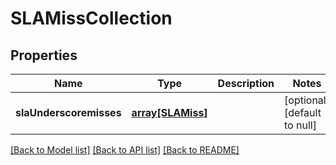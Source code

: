 # SLAMissCollection

## Properties
Name | Type | Description | Notes
------------ | ------------- | ------------- | -------------
**slaUnderscoremisses** | [**array[SLAMiss]**](SLAMiss.md) |  | [optional] [default to null]

[[Back to Model list]](../README.md#documentation-for-models) [[Back to API list]](../README.md#documentation-for-api-endpoints) [[Back to README]](../README.md)


